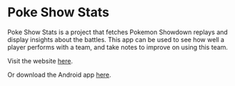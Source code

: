 # Poke Show Stats

Poke Show Stats is a project that fetches Pokemon Showdown replays and display insights about
the battles. This app can be used to see how well a player performs with a team, and take notes
to improve on using this team.


Visit the website [here](https://tambapps.github.io/poke-show-stats/).

Or download the Android app [here](https://play.google.com/store/apps/details?id=com.tambapps.pokemon.showstats).